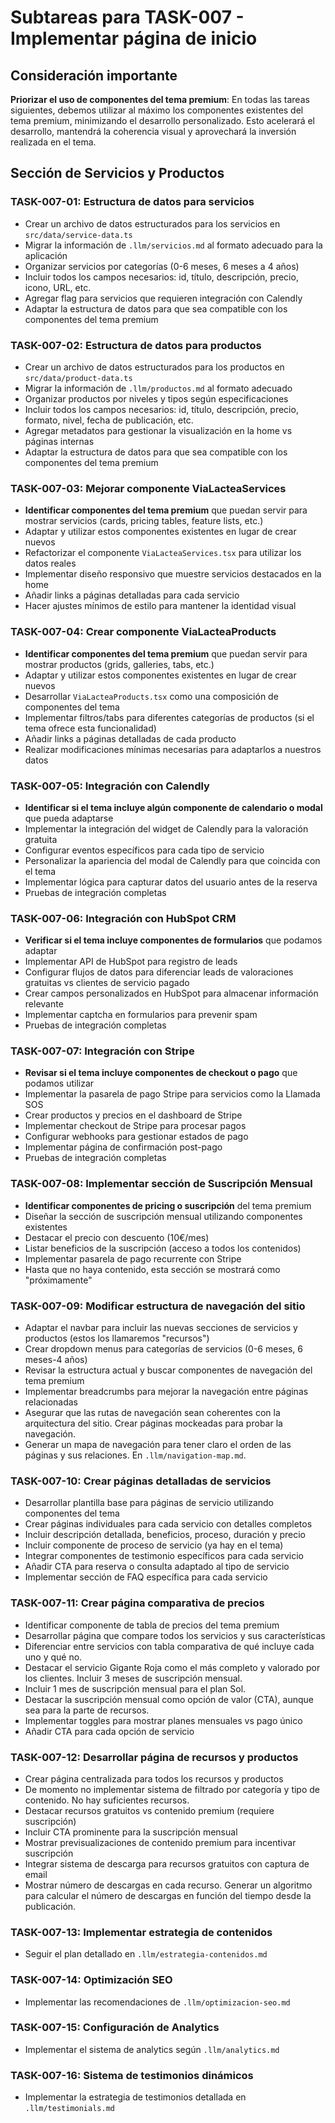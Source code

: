 # Subtareas para TASK-007 - Implementar página de inicio

## Consideración importante
**Priorizar el uso de componentes del tema premium**: En todas las tareas siguientes, debemos utilizar al máximo los componentes existentes del tema premium, minimizando el desarrollo personalizado. Esto acelerará el desarrollo, mantendrá la coherencia visual y aprovechará la inversión realizada en el tema.

## Sección de Servicios y Productos

### TASK-007-01: Estructura de datos para servicios
- Crear un archivo de datos estructurados para los servicios en `src/data/service-data.ts`
- Migrar la información de `.llm/servicios.md` al formato adecuado para la aplicación
- Organizar servicios por categorías (0-6 meses, 6 meses a 4 años)
- Incluir todos los campos necesarios: id, título, descripción, precio, icono, URL, etc.
- Agregar flag para servicios que requieren integración con Calendly
- Adaptar la estructura de datos para que sea compatible con los componentes del tema premium

### TASK-007-02: Estructura de datos para productos
- Crear un archivo de datos estructurados para los productos en `src/data/product-data.ts`
- Migrar la información de `.llm/productos.md` al formato adecuado
- Organizar productos por niveles y tipos según especificaciones
- Incluir todos los campos necesarios: id, título, descripción, precio, formato, nivel, fecha de publicación, etc.
- Agregar metadatos para gestionar la visualización en la home vs páginas internas
- Adaptar la estructura de datos para que sea compatible con los componentes del tema premium

### TASK-007-03: Mejorar componente ViaLacteaServices
- **Identificar componentes del tema premium** que puedan servir para mostrar servicios (cards, pricing tables, feature lists, etc.)
- Adaptar y utilizar estos componentes existentes en lugar de crear nuevos
- Refactorizar el componente `ViaLacteaServices.tsx` para utilizar los datos reales
- Implementar diseño responsivo que muestre servicios destacados en la home
- Añadir links a páginas detalladas para cada servicio
- Hacer ajustes mínimos de estilo para mantener la identidad visual

### TASK-007-04: Crear componente ViaLacteaProducts
- **Identificar componentes del tema premium** que puedan servir para mostrar productos (grids, galleries, tabs, etc.)
- Adaptar y utilizar estos componentes existentes en lugar de crear nuevos
- Desarrollar `ViaLacteaProducts.tsx` como una composición de componentes del tema
- Implementar filtros/tabs para diferentes categorías de productos (si el tema ofrece esta funcionalidad)
- Añadir links a páginas detalladas de cada producto
- Realizar modificaciones mínimas necesarias para adaptarlos a nuestros datos

### TASK-007-05: Integración con Calendly
- **Identificar si el tema incluye algún componente de calendario o modal** que pueda adaptarse
- Implementar la integración del widget de Calendly para la valoración gratuita
- Configurar eventos específicos para cada tipo de servicio
- Personalizar la apariencia del modal de Calendly para que coincida con el tema
- Implementar lógica para capturar datos del usuario antes de la reserva
- Pruebas de integración completas

### TASK-007-06: Integración con HubSpot CRM
- **Verificar si el tema incluye componentes de formularios** que podamos adaptar
- Implementar API de HubSpot para registro de leads
- Configurar flujos de datos para diferenciar leads de valoraciones gratuitas vs clientes de servicio pagado
- Crear campos personalizados en HubSpot para almacenar información relevante
- Implementar captcha en formularios para prevenir spam
- Pruebas de integración completas

### TASK-007-07: Integración con Stripe
- **Revisar si el tema incluye componentes de checkout o pago** que podamos utilizar
- Implementar la pasarela de pago Stripe para servicios como la Llamada SOS
- Crear productos y precios en el dashboard de Stripe
- Implementar checkout de Stripe para procesar pagos
- Configurar webhooks para gestionar estados de pago
- Implementar página de confirmación post-pago
- Pruebas de integración completas

### TASK-007-08: Implementar sección de Suscripción Mensual
- **Identificar componentes de pricing o suscripción** del tema premium
- Diseñar la sección de suscripción mensual utilizando componentes existentes
- Destacar el precio con descuento (10€/mes)
- Listar beneficios de la suscripción (acceso a todos los contenidos)
- Implementar pasarela de pago recurrente con Stripe
- Hasta que no haya contenido, esta sección se mostrará como "próximamente"

### TASK-007-09: Modificar estructura de navegación del sitio
- Adaptar el navbar para incluir las nuevas secciones de servicios y productos (estos los llamaremos "recursos")
- Crear dropdown menus para categorías de servicios (0-6 meses, 6 meses-4 años)
- Revisar la estructura actual y buscar componentes de navegación del tema premium
- Implementar breadcrumbs para mejorar la navegación entre páginas relacionadas
- Asegurar que las rutas de navegación sean coherentes con la arquitectura del sitio. Crear páginas mockeadas para probar la navegación.
- Generar un mapa de navegación para tener claro el orden de las páginas y sus relaciones. En `.llm/navigation-map.md`.

### TASK-007-10: Crear páginas detalladas de servicios
- Desarrollar plantilla base para páginas de servicio utilizando componentes del tema
- Crear páginas individuales para cada servicio con detalles completos
- Incluir descripción detallada, beneficios, proceso, duración y precio
- Incluir componente de proceso de servicio (ya hay en el tema)
- Integrar componentes de testimonio específicos para cada servicio
- Añadir CTA para reserva o consulta adaptado al tipo de servicio
- Implementar sección de FAQ específica para cada servicio

### TASK-007-11: Crear página comparativa de precios
- Identificar componente de tabla de precios del tema premium
- Desarrollar página que compare todos los servicios y sus características
- Diferenciar entre servicios con tabla comparativa de qué incluye cada uno y qué no.
- Destacar el servicio Gigante Roja como el más completo y valorado por los clientes. Incluir 3 meses de suscripción mensual.
- Incluir 1 mes de suscripción mensual para el plan Sol.
- Destacar la suscripción mensual como opción de valor (CTA), aunque sea para la parte de recursos.
- Implementar toggles para mostrar planes mensuales vs pago único
- Añadir CTA para cada opción de servicio

### TASK-007-12: Desarrollar página de recursos y productos
- Crear página centralizada para todos los recursos y productos
- De momento no implementar sistema de filtrado por categoría y tipo de contenido. No hay suficientes recursos.
- Destacar recursos gratuitos vs contenido premium (requiere suscripción)
- Incluir CTA prominente para la suscripción mensual
- Mostrar previsualizaciones de contenido premium para incentivar suscripción
- Integrar sistema de descarga para recursos gratuitos con captura de email
- Mostrar número de descargas en cada recurso. Generar un algoritmo para calcular el número de descargas en función del tiempo desde la publicación.

### TASK-007-13: Implementar estrategia de contenidos
- Seguir el plan detallado en `.llm/estrategia-contenidos.md`

### TASK-007-14: Optimización SEO
- Implementar las recomendaciones de `.llm/optimizacion-seo.md`

### TASK-007-15: Configuración de Analytics
- Implementar el sistema de analytics según `.llm/analytics.md`

### TASK-007-16: Sistema de testimonios dinámicos
- Implementar la estrategia de testimonios detallada en `.llm/testimonials.md`